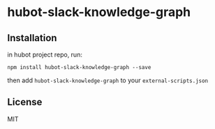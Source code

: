 hubot-slack-knowledge-graph
===========================

## Installation

in hubot project repo, run:

    npm install hubot-slack-knowledge-graph --save

then add `hubot-slack-knowledge-graph` to your `external-scripts.json`

## License

MIT
